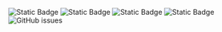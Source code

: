 ![Static Badge](https://img.shields.io/badge/blacklists-60-000000) ![Static Badge](https://img.shields.io/badge/blacklisted-2774469-cc0000) ![Static Badge](https://img.shields.io/badge/whitelisted-2244-00CC00) ![Static Badge](https://img.shields.io/badge/streaming_blacklist-28107-000000) ![GitHub issues](https://img.shields.io/github/issues/fabriziosalmi/blacklists)
